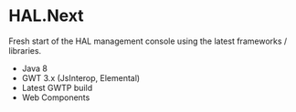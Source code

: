 # HAL.Next

Fresh start of the HAL management console using the latest frameworks / libraries. 

- Java 8
- GWT 3.x (JsInterop, Elemental)
- Latest GWTP build
- Web Components
